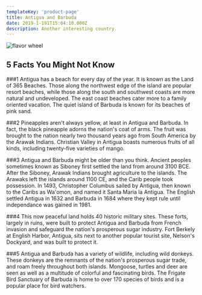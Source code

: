 ```yaml
---
templateKey: 'product-page'
title: Antigua and Barbuda
date: 2019-1-191T15:04:10.000Z
description: Another interesting country.
---
```


![flavor wheel](/img/flags/AntiguaandBarbuda_Flag.jpeg)

## 5 Facts You Might Not Know

###1
Antigua has a beach for every day of the year. It is known as the Land of 365 Beaches. Those along the northwest edge of the island are popular resort beaches, while those along the south and southwest coasts are more natural and undeveloped. The east coast beaches cater more to a family oriented vacation. The quiet island of Barbuda is known for its beaches of pink sand.

###2
Pineapples aren't always yellow, at least in Antigua and Barbuda. In fact, the black pineapple adorns the nation's coat of arms. The fruit was brought to the nation nearly two thousand years ago from South America by the Arawak Indians. Christian Valley in Antigua boasts numerous fruits of all kinds, including twenty-five varieties of mango.

###3
Antigua and Barbuda might be older than you think. Ancient peoples sometimes known as Siboney first settled the land from around 3100 BCE. After the Siboney, Arawak Indians brought agriculture to the islands. The Arawaks left the islands around 1100 CE, and the Carib people took possession. In 1493, Christopher Columbus sailed by Antigua, then known to the Caribs as Wa'omon, and named it Santa Maria la Antigua. The English settled Antigua in 1632 and Barbuda in 1684 where they kept rule until independance was gained in 1981.

###4
This now peaceful land holds 40 historic military sites. These forts, largely in ruins, were built to protect Antigua and Barbuda from French invasion and safeguard the nation's prosperous sugar industry. Fort Berkely at English Harbor, Antigua, sits next to another popular tourist site, Nelson's Dockyard, and was built to protect it.

###5
Antigua and Barbuda has a variety of wildlife, including wild donkeys. These donkeys are the remnants of the nation's prosperous sugar trade, and roam freely throughout both islands. Mongoose, turtles and deer are seen as well as a multitude of colorful and fascinating birds. The Frigate Bird Sanctuary of Barbuda is home to over 170 species of birds and is a popular place for bird watchers.
